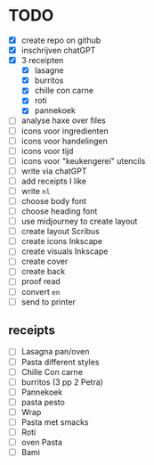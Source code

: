 # TODO

- [x] create repo on github
- [x] inschrijven chatGPT
- [x] 3 receipten
	- [x] lasagne
	- [x] burritos
	- [x] chille con carne
	- [x] roti
	- [x] pannekoek
- [ ] analyse haxe over files
- [ ] icons voor ingredienten
- [ ] icons voor handelingen
- [ ] icons voor tijd
- [ ] icons voor "keukengerei" utencils
- [ ] write via chatGPT
- [ ] add receipts I like
- [ ] write `nl`
- [ ] choose body font
- [ ] choose heading font
- [ ] use midjourney to create layout
- [ ] create layout Scribus
- [ ] create icons Inkscape
- [ ] create visuals Inkscape
- [ ] create cover
- [ ] create back
- [ ] proof read
- [ ] convert `en`
- [ ] send to printer

## receipts

- [ ] Lasagna pan/oven
- [ ] Pasta different styles
- [ ] Chille Con carne
- [ ] burritos (3 pp 2 Petra)
- [ ] Pannekoek
- [ ] pasta pesto
- [ ] Wrap
- [ ] Pasta met smacks
- [ ] Roti
- [ ] oven Pasta
- [ ] Bami
